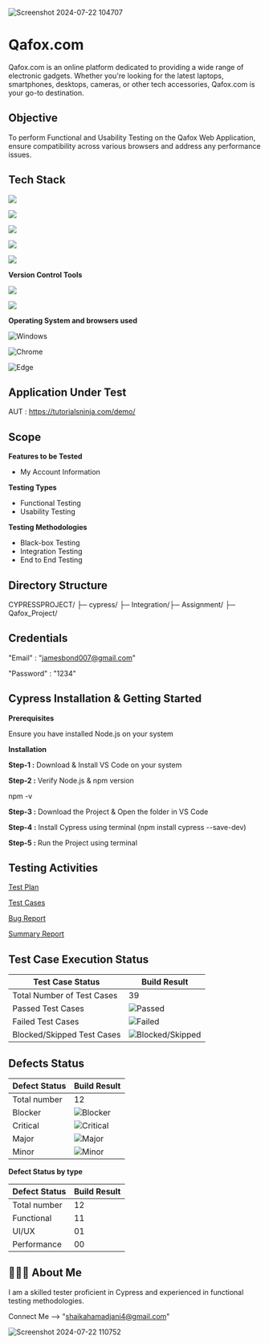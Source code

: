 
![Screenshot 2024-07-22 104707](https://github.com/user-attachments/assets/d6907f8f-848a-43dd-b8f2-8cd7b6b6813c)

# Qafox.com

Qafox.com is an online platform dedicated to providing a wide range of electronic gadgets. Whether you're looking for the latest laptops, smartphones, desktops, cameras, or other tech accessories, Qafox.com is your go-to destination.


## Objective
To perform Functional and Usability Testing on the Qafox Web Application, ensure compatibility across various browsers and address any performance issues.
## Tech Stack
![](https://img.shields.io/badge/Cypress-17202C?logo=cypress&logoColor=white&style=flat)

![](https://img.shields.io/badge/Node.js-43853D?logo=node.js&logoColor=white&style=flat)

![](https://img.shields.io/badge/JavaScript-F7DF1E?logo=javascript&logoColor=white&style=flat)

![](https://img.shields.io/badge/HTML-E34F26?logo=html5&logoColor=white&style=flat)

![](https://img.shields.io/badge/CSS-1572B6?logo=css3&logoColor=white&style=flat)

**Version Control Tools**

![](https://img.shields.io/badge/Git-F05032?logo=git&logoColor=white&style=flat)

![](https://img.shields.io/badge/GitHub-181717?logo=github&logoColor=white&style=flat)

**Operating System and browsers used**

![Windows](https://img.shields.io/badge/Windows-00ADEF?logo=windows&logoColor=white&style=flat)

![Chrome](https://img.shields.io/badge/Chrome-4285F4?logo=google-chrome&logoColor=white&style=flat)

![Edge](https://img.shields.io/badge/Edge-5C2D91?logo=microsoft-edge&logoColor=white&style=flat)




## Application Under Test
AUT : https://tutorialsninja.com/demo/
## Scope
**Features to be Tested**

- My Account Information

**Testing Types**

- Functional Testing
- Usability Testing

**Testing Methodologies**

- Black-box Testing
- Integration Testing
- End to End Testing




## Directory Structure
CYPRESSPROJECT/ ├─ cypress/ ├─ Integration/├─ Assignment/ ├─ Qafox_Project/
## Credentials
"Email" : "jamesbond007@gmail.com"

"Password" : "1234"
## Cypress Installation & Getting Started

**Prerequisites**

Ensure you have installed Node.js on your system

**Installation**

**Step-1 :** Download & Install VS Code on your system

**Step-2 :** Verify Node.js & npm version 

npm -v

**Step-3 :** Download the Project & Open the folder in VS Code

**Step-4 :** Install Cypress using terminal (npm install cypress --save-dev)

**Step-5 :** Run the Project using terminal

## Testing Activities

[Test Plan](https://docs.google.com/document/d/1zd-iJ4qbOCub2Akjz5xCOgsxmzfAnNdfzbnsnCI3h-E/edit?usp=sharing)

[Test Cases ](https://docs.google.com/spreadsheets/d/17zBkeIxIoAwVeN3DOithUHVJsub6SpJz/edit?usp=sharing&ouid=115942865281776832414&rtpof=true&sd=true)

[Bug Report](https://docs.google.com/spreadsheets/d/13MWMym1XoZ9n4RHOIFa2m1f_WufGDqAA/edit?usp=sharing&ouid=115942865281776832414&rtpof=true&sd=true)

[Summary Report](https://docs.google.com/document/d/1gSBNJ0BFo8XMbQboxaGnKv02Y46IEibZ/edit?usp=sharing&ouid=115942865281776832414&rtpof=true&sd=true)

## Test Case Execution Status
| Test Case Status            | Build Result        |
|-----------------------------|---------------------|
| Total Number of Test Cases  | 39                  |
| Passed Test Cases           | ![Passed](https://img.shields.io/badge/-27-green) |
| Failed Test Cases           | ![Failed](https://img.shields.io/badge/-12-red) |
| Blocked/Skipped Test Cases  | ![Blocked/Skipped](https://img.shields.io/badge/-00-yellow) |

## Defects Status

| Defect Status   | Build Result |        
|-----------------|--------------|
| Total number    | 12           |                  
| Blocker         | ![Blocker](https://img.shields.io/badge/-00-null) |
| Critical        | ![Critical](https://img.shields.io/badge/-11-red) |
| Major           | ![Major](https://img.shields.io/badge/-01-yellow) |
| Minor           | ![Minor](https://img.shields.io/badge/-00-green) |   

**Defect Status by type**

| Defect Status   | Build Result |        
|-----------------|--------------|
| Total number    | 12 |                 |          
| Functional      | 11 |
| UI/UX           | 01 |
| Performance     | 00 |   

## 🙋🏻‍♂️ About Me

I am a skilled tester proficient in Cypress and experienced in functional testing methodologies.

Connect Me --> "shaikahamadjani4@gmail.com"

![Screenshot 2024-07-22 110752](https://github.com/user-attachments/assets/c2c67494-4d74-4ba6-a855-91f91644739a)
